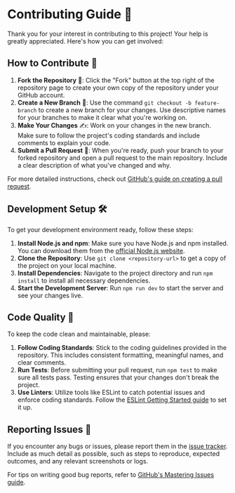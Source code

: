 # Contributing Guide 🤝

Thank you for your interest in contributing to this project! Your help is greatly appreciated. Here's how you can get involved:

## How to Contribute 🚀

1. **Fork the Repository** 🍴: Click the "Fork" button at the top right of the repository page to create your own copy of the repository under your GitHub account.
2. **Create a New Branch** 🌿: Use the command `git checkout -b feature-branch` to create a new branch for your changes. Use descriptive names for your branches to make it clear what you're working on.
3. **Make Your Changes** ✍️: Work on your changes in the new branch. Make sure to follow the project's coding standards and include comments to explain your code.
4. **Submit a Pull Request** 🔄: When you're ready, push your branch to your forked repository and open a pull request to the main repository. Include a clear description of what you've changed and why.

For more detailed instructions, check out [GitHub's guide on creating a pull request](https://docs.github.com/en/pull-requests/collaborating-with-pull-requests/proposing-changes-to-your-work-with-pull-requests/creating-a-pull-request).

## Development Setup 🛠️

To get your development environment ready, follow these steps:

1. **Install Node.js and npm**: Make sure you have Node.js and npm installed. You can download them from the [official Node.js website](https://nodejs.org/).
2. **Clone the Repository**: Use `git clone <repository-url>` to get a copy of the project on your local machine.
3. **Install Dependencies**: Navigate to the project directory and run `npm install` to install all necessary dependencies.
4. **Start the Development Server**: Run `npm run dev` to start the server and see your changes live.

## Code Quality 🧹

To keep the code clean and maintainable, please:

1. **Follow Coding Standards**: Stick to the coding guidelines provided in the repository. This includes consistent formatting, meaningful names, and clear comments.
2. **Run Tests**: Before submitting your pull request, run `npm test` to make sure all tests pass. Testing ensures that your changes don't break the project.
3. **Use Linters**: Utilize tools like ESLint to catch potential issues and enforce coding standards. Follow the [ESLint Getting Started guide](https://eslint.org/docs/latest/user-guide/getting-started) to set it up.

## Reporting Issues 🐛

If you encounter any bugs or issues, please report them in the [issue tracker](https://github.com/MettaSurendhar/node-express-backend-template-for-intermediate/issues). Include as much detail as possible, such as steps to reproduce, expected outcomes, and any relevant screenshots or logs.

For tips on writing good bug reports, refer to [GitHub's Mastering Issues guide](https://gitprotect.io/blog/mastering-github-issues-best-practices-and-pro-tips/).
